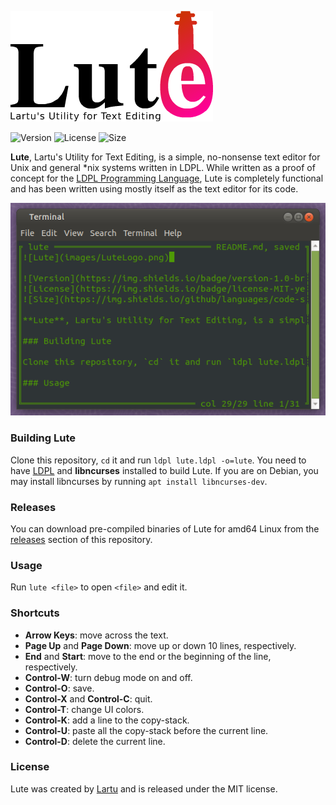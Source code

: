 ![Lute](images/LuteLogo.png)

![Version](https://img.shields.io/badge/version-1.0-brown.svg)
![License](https://img.shields.io/badge/license-MIT-yellow)
![Size](https://img.shields.io/github/languages/code-size/lartu/lute)

**Lute**, Lartu's Utility for Text Editing, is a simple, no-nonsense text editor for Unix and general \*nix systems written in LDPL. While written as a proof of concept for the [LDPL Programming Language](https://github.com/lartu/ldpl), Lute is completely functional and has been written using mostly itself as the text editor for its code.

![Lute Screenshot](images/screenshot.png)

### Building Lute

Clone this repository, `cd` it and run `ldpl lute.ldpl -o=lute`. You need to have [LDPL](https://github.com/lartu/ldpl) and **libncurses** installed to build Lute. If you are on Debian, you may install libncurses by running `apt install libncurses-dev`.

### Releases

You can download pre-compiled binaries of Lute for amd64 Linux from the [releases](https://github.com/Lartu/lute/releases) section of this repository.

### Usage

Run `lute <file>` to open `<file>` and edit it.

### Shortcuts
 - **Arrow Keys**: move across the text.
 - **Page Up** and **Page Down**: move up or down 10 lines, respectively.
 - **End** and **Start**: move to the end or the beginning of the line, respectively.
 - **Control-W**: turn debug mode on and off.
 - **Control-O**: save.
 - **Control-X** and **Control-C**: quit.
 - **Control-T**: change UI colors.
 - **Control-K**: add a line to the copy-stack.
 - **Control-U**: paste all the copy-stack before the current line.
 - **Control-D**: delete the current line.
 
 ### License
 Lute was created by [Lartu](https://lartu.net) and is released under the MIT license.
